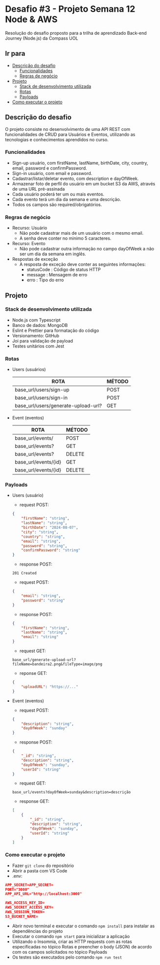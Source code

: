 # Desafio #3 - Projeto Semana 12 Node & AWS

Resolução do desafio proposto para a trilha de aprendizado Back-end Journey (Node.js) da Compass UOL

## Ir para

-   [Descrição do desafio](#descrição-do-desafio)
    -   [Funcionalidades](#funcionalidades)
    -   [Regras de negócio](#regras-de-negócio)
-   [Projeto](#projeto)
    -   [Stack de desenvolvimento utilizada](#stack-de-desenvolvimento-utilizada)
    -   [Rotas](#rotas)
    -   [Payloads](#payloads)
-   [Como executar o projeto](#como-executar-o-projeto)

## Descrição do desafio

O projeto consiste no desenvolvimento de uma API REST com funcionalidades de CRUD para Usuários e Eventos, utilizando as tecnologias e conhecimentos aprendidos no curso.

### Funcionalidades

-   Sign-up usuário, com firstName, lastName, birthDate, city, country, email, password e confirmPassword.
-   Sign-in usuário, com email e password.
-   Cadastrar/listar/deletar evento, com description e dayOfWeek.
-   Armazenar foto de perfil do usuário em um bucket S3 da AWS, através de uma URL pré-assinada
-   Cada usuário poderá ter um ou mais eventos.
-   Cada evento terá um dia da semana e uma descrição.
-   Todos os campos são required/obrigatórios.

### Regras de negócio

-   Recurso: Usuário
    -   Não pode cadastrar mais de um usuário com o mesmo email.
    -   A senha deve conter no minimo 5 caracteres.
-   Recurso: Evento
    -   Não pode cadastrar outra informação no campo dayOfWeek a não ser um dia da semana em inglês.
-   Respostas de exceção
    -   A resposta de exceção deve conter as seguintes informações:
        -   statusCode : Código de status HTTP
        -   message : Mensagem de erro
        -   erro : Tipo do erro

## Projeto

### Stack de desenvolvimento utilizada

-   Node.js com Typescript
-   Banco de dados: MongoDB
-   Eslint e Prettier para formatação do código
-   Versionamento: GitHub
-   Joi para validação de payload
-   Testes unitários com Jest

### Rotas

-   Users (usuários)

    | ROTA                                | MÉTODO |
    | ----------------------------------- | ------ |
    | base_url/users/sign-up              | POST   |
    | base_url/users/sign-in              | POST   |
    | base_url/users/generate-upload-url? | GET    |

-   Event (eventos)

    | ROTA                 | MÉTODO |
    | -------------------- | ------ |
    | base_url/events/     | POST   |
    | base_url/events?     | GET    |
    | base_url/events?     | DELETE |
    | base_url/events/{id} | GET    |
    | base_url/events/{id} | DELETE |

### Payloads

-   Users (usuário)

    -   request POST:

    ```json
    {
        "firstName": "string",
        "lastName": "string",
        "birthDate": "2024-08-07",
        "city": "string",
        "country": "string",
        "email": "string",
        "password": "string",
        "confirmPassword": "string"
    }
    ```

    -   response POST:

    `201 Created`

    -   request POST:

    ```json
    {
        "email": "string",
        "password": "string"
    }
    ```

    -   response POST:

    ```json
    {
        "firstName": "string",
        "lastName": "string",
        "email": "string"
    }
    ```

    -   request GET:

    `base_url/generate-upload-url?fileName=bandeira2.png&fileType=image/png`

    -   reponse GET:

    ```json
    {
        "uploadURL": "https://..."
    }
    ```

-   Event (eventos)

    -   request POST:

    ```json
    {
        "description": "string",
        "dayOfWeek": "sunday"
    }
    ```

    -   response POST:

    ```json
    {
        "_id": "string",
        "description": "string",
        "dayOfWeek": "sunday",
        "userId": "string"
    }
    ```

    -   request GET:

    `base_url/events?dayOfWeek=sunday&description=descrição`

    -   response GET:

    ```json
    [
        {
            "_id": "string",
            "description": "string",
            "dayOfWeek": "sunday",
            "userId": "string"
        }
    ]
    ```

### Como executar o projeto

-   Fazer `git clone` do repositório
-   Abrir a pasta com VS Code
-   .env:

```json
APP_SECRET=APP_SECRET=
PORT="3000"
APP_API_URL="http://localhost:3000"

AWS_ACCESS_KEY_ID=
AWS_SECRET_ACCESS_KEY=
AWS_SESSION_TOKEN=
S3_BUCKET_NAME=
```

-   Abrir novo terminal e executar o comando `npm install` para instalar as dependências do projeto
-   Executar o comando `npm start` para inicializar a aplicação
-   Utilizando o Insomnia, criar as HTTP requests com as rotas especificadas no tópico Rotas e preencher o body (JSON) de acordo com os campos solicitados no tópico Payloads
-   Os testes são executados pelo comando `npm run test`
